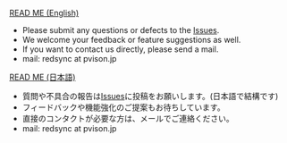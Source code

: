 
[READ ME (English)](./README-EN.md)

- Please submit any questions or defects to the [Issues](https://github.com/pvisionjp/redsync/issues).
- We welcome your feedback or feature suggestions as well.
- If you want to contact us directly, please send a mail.
- mail: redsync at pvison.jp

[READ ME (日本語)](./README-JP.md)

- 質問や不具合の報告は[Issues](https://github.com/pvisionjp/redsync/issues)に投稿をお願いします。(日本語で結構です)
- フィードバックや機能強化のご提案もお待ちしています。
- 直接のコンタクトが必要な方は、メールでご連絡ください。
- mail: redsync at pvison.jp
